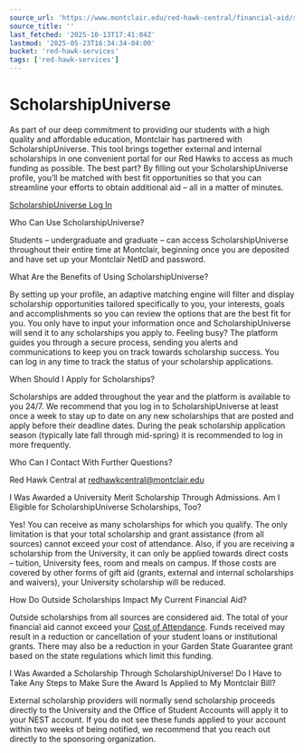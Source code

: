 ```yaml
---
source_url: 'https://www.montclair.edu/red-hawk-central/financial-aid/scholarships/scholarshipuniverse/'
source_title: ''
last_fetched: '2025-10-13T17:41:04Z'
lastmod: '2025-05-23T16:34:34-04:00'
bucket: 'red-hawk-services'
tags: ['red-hawk-services']
---
```


# ScholarshipUniverse

As part of our deep commitment to providing our students with a high quality and affordable education, Montclair has partnered with ScholarshipUniverse. This tool brings together external and internal scholarships in one convenient portal for our Red Hawks to access as much funding as possible. The best part? By filling out your ScholarshipUniverse profile, you’ll be matched with best fit opportunities so that you can streamline your efforts to obtain additional aid – all in a matter of minutes.

[ScholarshipUniverse Log In](https://montclair.scholarshipuniverse.com/)

Who Can Use ScholarshipUniverse&quest;

Students – undergraduate and graduate – can access ScholarshipUniverse throughout their entire time at Montclair, beginning once you are deposited and have set up your Montclair NetID and password.

What Are the Benefits of Using ScholarshipUniverse&quest;

By setting up your profile, an adaptive matching engine will filter and display scholarship opportunities tailored specifically to you, your interests, goals and accomplishments so you can review the options that are the best fit for you. You only have to input your information once and ScholarshipUniverse will send it to any scholarships you apply to. Feeling busy? The platform guides you through a secure process, sending you alerts and communications to keep you on track towards scholarship success. You can log in any time to track the status of your scholarship applications.

When Should I Apply for Scholarships&quest;

Scholarships are added throughout the year and the platform is available to you 24/7. We recommend that you log in to ScholarshipUniverse at least once a week to stay up to date on any new scholarships that are posted and apply before their deadline dates. During the peak scholarship application season (typically late fall through mid-spring) it is recommended to log in more frequently.

Who Can I Contact With Further Questions&quest;

Red Hawk Central at [redhawkcentral@montclair.edu](mailto:redhawkcentral@montclair.edu)

I Was Awarded a University Merit Scholarship Through Admissions&period; Am I Eligible for ScholarshipUniverse Scholarships&comma; Too&quest;

Yes! You can receive as many scholarships for which you qualify. The only limitation is that your total scholarship and grant assistance (from all sources) cannot exceed your cost of attendance. Also, if you are receiving a scholarship from the University, it can only be applied towards direct costs – tuition, University fees, room and meals on campus. If those costs are covered by other forms of gift aid (grants, external and internal scholarships and waivers), your University scholarship will be reduced.

How Do Outside Scholarships Impact My Current Financial Aid&quest;

Outside scholarships from all sources are considered aid. The total of your financial aid cannot exceed your [Cost of Attendance](https://www.montclair.edu/red-hawk-central/financial-aid/cost-of-attendance/). Funds received may result in a reduction or cancellation of your student loans or institutional grants. There may also be a reduction in your Garden State Guarantee grant based on the state regulations which limit this funding.

I Was Awarded a Scholarship Through ScholarshipUniverse&excl; Do I Have to Take Any Steps to Make Sure the Award Is Applied to My Montclair Bill&quest;

External scholarship providers will normally send scholarship proceeds directly to the University and the Office of Student Accounts will apply it to your NEST account. If you do not see these funds applied to your account within two weeks of being notified, we recommend that you reach out directly to the sponsoring organization.